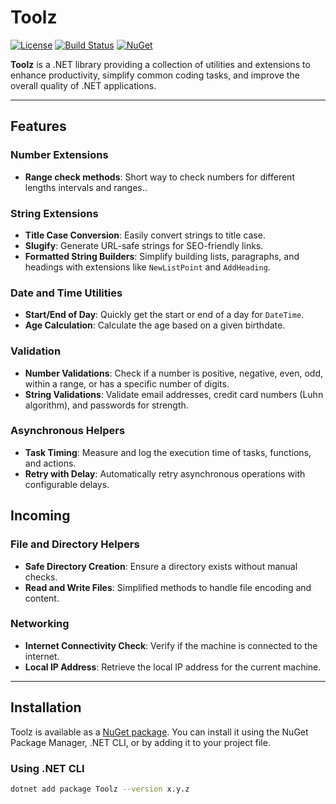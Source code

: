 # Toolz

[![License](https://img.shields.io/badge/license-MIT-blue.svg)](LICENSE) [![Build Status](https://github.com/runenilsenoe/toolz/actions/workflows/build-and-publish.yaml/badge.svg)](https://github.com/runenilsenoe/toolz/actions) [![NuGet](https://img.shields.io/nuget/v/runenilsenoe-toolz.svg)](https://www.nuget.org/packages/runenilsenoe-toolz)

**Toolz** is a .NET library providing a collection of utilities and extensions to enhance productivity, simplify common coding tasks, and improve the overall quality of .NET applications.

---

## Features

### Number Extensions
- **Range check methods**: Short way to check numbers for different lengths intervals and ranges..

### String Extensions
- **Title Case Conversion**: Easily convert strings to title case.
- **Slugify**: Generate URL-safe strings for SEO-friendly links.
- **Formatted String Builders**: Simplify building lists, paragraphs, and headings with extensions like `NewListPoint` and `AddHeading`.

### Date and Time Utilities
- **Start/End of Day**: Quickly get the start or end of a day for `DateTime`.
- **Age Calculation**: Calculate the age based on a given birthdate.

### Validation
- **Number Validations**: Check if a number is positive, negative, even, odd, within a range, or has a specific number of digits.
- **String Validations**: Validate email addresses, credit card numbers (Luhn algorithm), and passwords for strength.

### Asynchronous Helpers
- **Task Timing**: Measure and log the execution time of tasks, functions, and actions.
- **Retry with Delay**: Automatically retry asynchronous operations with configurable delays.

## Incoming
### File and Directory Helpers
- **Safe Directory Creation**: Ensure a directory exists without manual checks.
- **Read and Write Files**: Simplified methods to handle file encoding and content.

### Networking
- **Internet Connectivity Check**: Verify if the machine is connected to the internet.
- **Local IP Address**: Retrieve the local IP address for the current machine.

---

## Installation

Toolz is available as a [NuGet package](https://www.nuget.org/packages/Toolz). You can install it using the NuGet Package Manager, .NET CLI, or by adding it to your project file.

### Using .NET CLI
```bash
dotnet add package Toolz --version x.y.z
